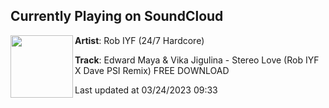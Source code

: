 ## Currently Playing on SoundCloud

[<img align="left" width="100" src="https://i1.sndcdn.com/artworks-000448765035-4aaf70-t500x500.jpg">](https://soundcloud.com/dj-iyf/edward-maya-vika-jigulina-stereo-love-rob-iyf-x-dave-psi-remix-fin)

**Artist**: Rob IYF (24/7 Hardcore) 

**Track**: Edward Maya & Vika Jigulina - Stereo Love (Rob IYF X Dave PSI Remix) FREE DOWNLOAD

Last updated at 03/24/2023 09:33
